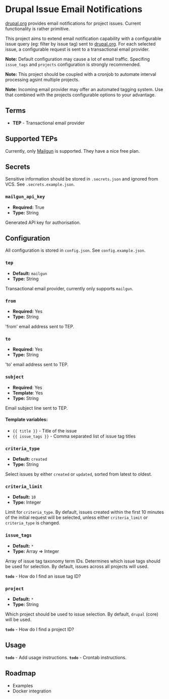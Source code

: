 # Drupal Issue Email Notifications

[drupal.org](https://drupal.org) provides email notifications for project
issues. Current functionality is rather primitive.

This project aims to extend email notification capability with a configurable
issue query (eg: filter by issue tag) sent to [drupal.org](https://drupal.org).
For each selected issue, a configurable request is sent to a transactional
email provider.

**Note:** Default configuration may cause a lot of email traffic. Specifing
`issue_tags` and `projects` configuration is strongly recommended.

**Note:** This project should be coupled with a cronjob to automate interval
processing agsint multiple projects.

**Note:** Incoming email provider may offer an automated tagging system. Use
that combined with the projects configurable options to your advantage.

## Terms

- **TEP** - Transactional email provider

## Supported TEPs

Currently, only [Mailgun](https://www.mailgun.com) is supported. They have a
nice free plan.

## Secrets

Sensitive information should be stored in `.secrets.json` and ignored from VCS.
See `.secrets.example.json`.

### `mailgun_api_key`

- **Required:** True
- **Type:** String

Generated API key for authorisation.

## Configuration

All configuration is stored in `config.json`. See `config.example.json`.

### `tep`

- **Default:** `mailgun`
- **Type:** String

Transactional email provider, currently only supports `mailgun`.

### `from`

- **Required:** Yes
- **Type:** String

'from' email address sent to TEP.

### `to`

- **Required:** Yes
- **Type:** String

'to' email address sent to TEP.

### `subject`

- **Required**: Yes
- **Template**: Yes
- **Type:** String

Email subject line sent to TEP.

#### Template variables:

- `{{ title }}` - Title of the issue
- `{{ issue_tags }}` - Comma separated list of issue tag titles

### `criteria_type`

- **Default:** `created`
- **Type:** String

Select issues by either `created` or `updated`, sorted from latest to oldest.

### `criteria_limit`

- **Default:** `10`
- **Type:** Integer

Limit for `criteria_type`. By default, issues created within the first 10
minutes of the initial request will be selected, unless either `criteria_limit`
or `criteria_type` is changed.

### `issue_tags`

- **Default:** `*`
- **Type:** Array => Integer

Array of issue tag taxonomy term IDs. Determines which issue tags should
be used for selection. By default, issues across all projects will used.

**`todo`** - How do I find an issue tag ID?

### `project`

- **Default:** `*`
- **Type:** String

Which project should be used to issue selection. By default, `drupal` (core)
will be used.

**`todo`** - How do I find a project ID?

## Usage

**`todo`** - Add usage instructions.
**`todo`** - Crontab instructions.

## Roadmap

- Examples
- Docker integration
